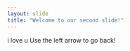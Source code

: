 ```yaml
---
layout: slide
title: "Welcome to our second slide!"
---
```

i love u
Use the left arrow to go back!
